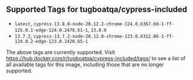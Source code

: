 ## Supported Tags for tugboatqa/cypress-included

* `latest`, `cypress-13.8.0-node-20.12.2-chrome-124.0.6367.60-1-ff-125.0.1-edge-124.0.2478.51-1`, `13.8.0`
* `13.7.2`, `cypress-13.7.2-node-20.12.0-chrome-123.0.6312.86-1-ff-124.0.2-edge-123.0.2420.65-1`

The above tags are currently supported. Visit https://hub.docker.com/r/tugboatqa/cypress-included/tags/ to see a list of all available tags for this image, including those that are no longer supported.
